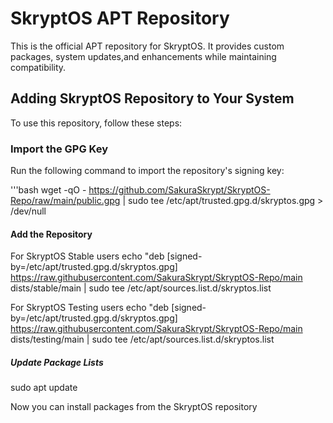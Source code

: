 # SkryptOS APT Repository

This is the official APT repository for SkryptOS. It provides custom packages, system updates,and enhancements while maintaining compatibility.

## Adding SkryptOS Repository to Your System

To use this repository, follow these steps:

### Import the GPG Key
Run the following command to import the repository's signing key:

'''bash
wget -qO - https://github.com/SakuraSkrypt/SkryptOS-Repo/raw/main/public.gpg | sudo tee /etc/apt/trusted.gpg.d/skryptos.gpg > /dev/null

#### Add the Repository

For SkryptOS Stable users
echo "deb [signed-by=/etc/apt/trusted.gpg.d/skryptos.gpg] https://raw.githubusercontent.com/SakuraSkrypt/SkryptOS-Repo/main dists/stable/main | sudo tee /etc/apt/sources.list.d/skryptos.list

For SkryptOS Testing users
echo "deb [signed-by=/etc/apt/trusted.gpg.d/skryptos.gpg] https://raw.githubusercontent.com/SakuraSkrypt/SkryptOS-Repo/main dists/testing/main | sudo tee /etc/apt/sources.list.d/skryptos.list

##### Update Package Lists

sudo apt update

Now you can install packages from the SkryptOS repository

######
